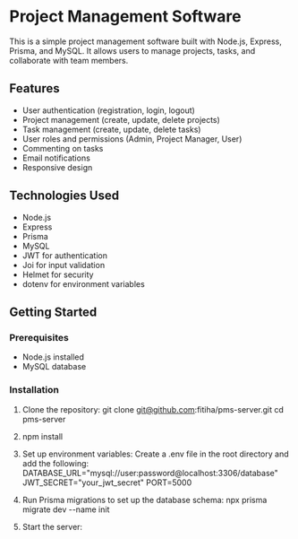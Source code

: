 # Project Management Software

This is a simple project management software built with Node.js, Express, Prisma, and MySQL. It allows users to manage projects, tasks, and collaborate with team members.

## Features

- User authentication (registration, login, logout)
- Project management (create, update, delete projects)
- Task management (create, update, delete tasks)
- User roles and permissions (Admin, Project Manager, User)
- Commenting on tasks
- Email notifications
- Responsive design

## Technologies Used

- Node.js
- Express
- Prisma
- MySQL
- JWT for authentication
- Joi for input validation
- Helmet for security
- dotenv for environment variables

## Getting Started

### Prerequisites

- Node.js installed
- MySQL database

### Installation

1. Clone the repository:
   git clone git@github.com:fitiha/pms-server.git
   cd pms-server

2. npm install

3. Set up environment variables:
Create a .env file in the root directory and add the following:
   DATABASE_URL="mysql://user:password@localhost:3306/database"
   JWT_SECRET="your_jwt_secret"
   PORT=5000

4. Run Prisma migrations to set up the database schema:
   npx prisma migrate dev --name init

5. Start the server:

